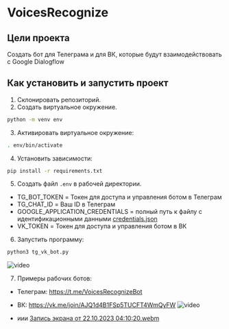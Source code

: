 # VoicesRecognize

## Цели проекта
Создать бот для Телеграма и для ВК, которые будут взаимодействовать с Google Dialogflow

## Как установить и запустить проект

1. Склонировать репозиторий.
2. Создать виртуальное окружение.
```bash
python -m venv env
```
3. Активировать виртуальное окружение:

```bash
. env/bin/activate
```
   
4. Установить зависимости:
```bash
pip install -r requirements.txt
```

5. Создать файл `.env` в рабочей директории.

* TG_BOT_TOKEN = Токен для доступа и управления ботом в Телеграм
* TG_CHAT_ID = Ваш ID в Телеграм
* GOOGLE_APPLICATION_CREDENTIALS = полный путь к файлу с идентификационными данными [credentials.json](https://cloud.google.com/dialogflow/es/docs/quick/setup#sdk)
* VK_TOKEN = Токен для доступа и управления ботом в ВК

6. Запустить программу:
```bash
python3 tg_vk_bot.py
```

![video](https://github.com/kaser137/VoicesRecognizeBot/assets/107580630/7e1d7d30-cd94-4b75-9878-268c7047362b)


7. Примеры рабочих ботов:
* Телеграм: https://t.me/VoicesRecognizeBot
* ВК: https://vk.me/join/AJQ1d4B1FSp5TUCFT4WmQyFW
  ![video](https://github.com/kaser137/VoicesRecognizeBot/assets/107580630/761ba986-0ab7-43d2-99bb-befd92df834a)

* иии
[Запись экрана от 22.10.2023 04:10:20.webm](..%2F..%2F%D0%92%D0%B8%D0%B4%D0%B5%D0%BE%2F%D0%97%D0%B0%D0%BF%D0%B8%D1%81%D0%B8%20%D1%8D%D0%BA%D1%80%D0%B0%D0%BD%D0%B0%2F%D0%97%D0%B0%D0%BF%D0%B8%D1%81%D1%8C%20%D1%8D%D0%BA%D1%80%D0%B0%D0%BD%D0%B0%20%D0%BE%D1%82%2022.10.2023%2004%3A10%3A20.webm)
